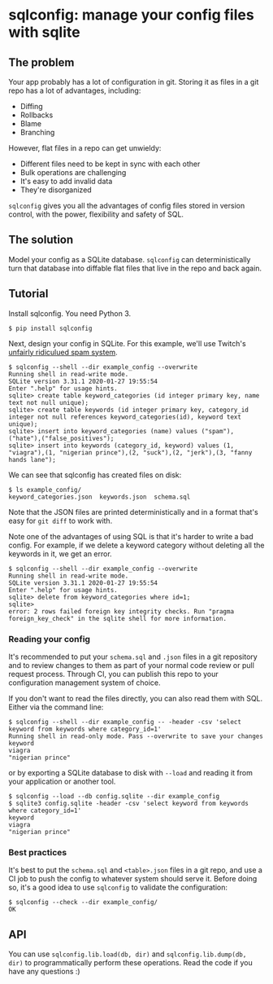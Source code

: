 # sqlconfig: manage your config files with sqlite

## The problem

Your app probably has a lot of configuration in git. Storing it as files in a git repo has a lot of advantages, including:

- Diffing
- Rollbacks
- Blame
- Branching

However, flat files in a repo can get unwieldy:

- Different files need to be kept in sync with each other
- Bulk operations are challenging
- It's easy to add invalid data
- They're disorganized

`sqlconfig` gives you all the advantages of config files stored in version control, with the power, flexibility and safety of SQL.

## The solution

Model your config as a SQLite database. `sqlconfig` can deterministically turn that database into diffable flat files that live in the repo and back again.

## Tutorial

Install sqlconfig. You need Python 3.

```
$ pip install sqlconfig
```

Next, design your config in SQLite. For this example, we'll use Twitch's [unfairly ridiculued spam system](https://news.ycombinator.com/item?id=28821376).

```
$ sqlconfig --shell --dir example_config --overwrite
Running shell in read-write mode.
SQLite version 3.31.1 2020-01-27 19:55:54
Enter ".help" for usage hints.
sqlite> create table keyword_categories (id integer primary key, name text not null unique);
sqlite> create table keywords (id integer primary key, category_id integer not null references keyword_categories(id), keyword text unique);
sqlite> insert into keyword_categories (name) values ("spam"),("hate"),("false_positives");
sqlite> insert into keywords (category_id, keyword) values (1, "viagra"),(1, "nigerian prince"),(2, "suck"),(2, "jerk"),(3, "fanny hands lane");
```

We can see that sqlconfig has created files on disk:

```
$ ls example_config/
keyword_categories.json  keywords.json  schema.sql
```

Note that the JSON files are printed deterministically and in a format that's easy for `git diff` to work with.

Note one of the advantages of using SQL is that it's harder to write a bad config. For example, if we delete a keyword category without deleting all the keywords in it, we get an error.

```
$ sqlconfig --shell --dir example_config --overwrite
Running shell in read-write mode.
SQLite version 3.31.1 2020-01-27 19:55:54
Enter ".help" for usage hints.
sqlite> delete from keyword_categories where id=1;
sqlite>
error: 2 rows failed foreign key integrity checks. Run "pragma foreign_key_check" in the sqlite shell for more information.
```

### Reading your config

It's recommended to put your `schema.sql` and `.json` files in a git repository and to review changes to them as part of your normal code review or pull request process. Through CI, you can publish this repo to your configuration management system of choice.

If you don't want to read the files directly, you can also read them with SQL. Either via the command line:

```
$ sqlconfig --shell --dir example_config -- -header -csv 'select keyword from keywords where category_id=1'
Running shell in read-only mode. Pass --overwrite to save your changes
keyword
viagra
"nigerian prince"
```

or by exporting a SQLite database to disk with `--load` and reading it from your application or another tool.

```
$ sqlconfig --load --db config.sqlite --dir example_config
$ sqlite3 config.sqlite -header -csv 'select keyword from keywords where category_id=1'
keyword
viagra
"nigerian prince"
```

### Best practices

It's best to put the `schema.sql` and `<table>.json` files in a git repo, and use a CI job to push the config to whatever system should serve it. Before doing so, it's a good idea to use `sqlconfig` to validate the configuration:

```
$ sqlconfig --check --dir example_config/
OK
```

## API

You can use `sqlconfig.lib.load(db, dir)` and `sqlconfig.lib.dump(db, dir)` to programmatically perform these operations. Read the code if you have any questions :)
